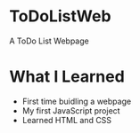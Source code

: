 # ToDoListWeb
A ToDo List Webpage

# What I Learned
- First time buidling a webpage
- My first JavaScript project
- Learned HTML and CSS
